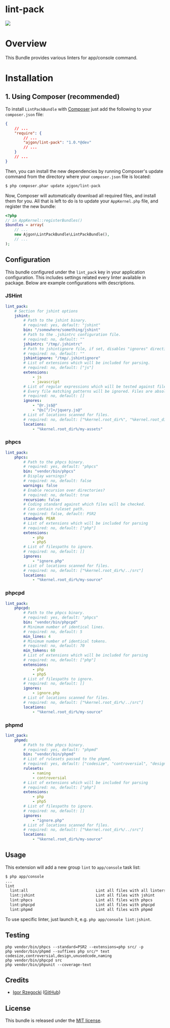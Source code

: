 lint-pack
=========

[![](https://api.travis-ci.org/ajgon/lint-pack.png)](https://travis-ci.org/ajgon/lint-pack)

# Overview

This Bundle provides various linters for app/console command.

# Installation

## 1. Using Composer (recommended)

To install `LintPackBundle` with [Composer][1] just add the following to
your `composer.json` file:

```json
{
    // ...
    "require": {
        // ...
        "ajgon/lint-pack": "1.0.*@dev"
        // ...
    }
    // ...
}
```

Then, you can install the new dependencies by running Composer's update command
from the directory where your `composer.json` file is located:

```sh
$ php composer.phar update ajgon/lint-pack
```

Now, Composer will automatically download all required files, and install them
for you. All that is left to do is to update your `AppKernel.php` file, and
register the new bundle:

```php
<?php
// in AppKernel::registerBundles()
$bundles = array(
    // ...
    new Ajgon\LintPackBundle\LintPackBundle(),
    // ...
);
```

## Configuration

This bundle configured under the `lint_pack` key in your application configuration. This includes settings related every linter available in package. Below are example configurations with descriptions.

### JSHint

```yml
lint_pack:
    # Section for jshint options
    jshint:
        # Path to the jshint binary.
        # required: yes, default: "jshint"
        bin: "/somewhere/something/jshint"
        # Path to the .jshintrc configuration file.
        # required: no, default: ""
        jshintrc: "/tmp/.jshintrc"
        # Path to jshintignore file, if set, disables "ignores" directive.
        # required: no, default: ""
        jshintignore: "/tmp/.jshintignore"
        # List of extensions which will be included for parsing.
        # required: no, default: ["js"]
        extensions:
            - js
            - javascript
        # List of regular expressions which will be tested against files found in locations.
        # Every file matching patterns will be ignored. Files are absolute paths.
        # required: no, default: []
        ignores:
            - "@r.js$@"
            - "@s[^/]+/jquery.js@"
        # List of locations scanned for files.
        # required: no, default: ["%kernel.root_dir%", "%kernel.root_dir%/../src"]
        locations:
            - "%kernel.root_dir%/my-assets"
```

### phpcs

```yml
lint_pack:
    phpcs:
        # Path to the phpcs binary.
        # required: yes, default: "phpcs"
        bin: "vendor/bin/phpcs"
        # Display warnings?
        # required: no, default: false
        warnings: false
        # Enable recursion over directories?
        # required: no, default: true
        recursion: false
        # Coding standard against which files will be checked.
        # Can contain ruleset path.
        # required: false, default: PSR2
        standard: PEAR
        # List of extensions which will be included for parsing
        # required: no, default: ["php"]
        extensions:
            - php
            - php5
        # List of filespaths to ignore.
        # required: no, default: []
        ignores:
            - "ignore.php"
        # List of locations scanned for files.
        # required: no, default: ["%kernel.root_dir%/../src"]
        locations:
            - "%kernel.root_dir%/my-source"
```

### phpcpd
```yml
lint_pack:
    phpcpd:
        # Path to the phpcs binary.
        # required: yes, default: "phpcs"
        bin: "vendor/bin/phpcpd"
        # Minimum number of identical lines.
        # required: no, default: 5
        min_lines: 4
        # Minimum number of identical tokens.
        # required: no, default: 70
        min_tokens: 60
        # List of extensions which will be included for parsing
        # required: no, default: ["php"]
        extensions:
            - php
            - php5
        # List of filespaths to ignore.
        # required: no, default: []
        ignores:
            - ignore.php
        # List of locations scanned for files.
        # required: no, default: ["%kernel.root_dir%/../src"]
        locations:
            - "%kernel.root_dir%/my-source"
```

### phpmd

```yml
lint_pack:
    phpmd:
        # Path to the phpcs binary.
        # required: yes, default: "phpmd"
        bin: "vendor/bin/phpmd"
        # List of rulesets passed to the phpmd.
        # required: yes, default: ["codesize", "controversial", "design", "naming", "unusedcode"]
        rulesets:
            - naming
            - controversial
        # List of extensions which will be included for parsing
        # required: no, default: ["php"]
        extensions:
            - php
            - php5
        # List of filespaths to ignore.
        # required: no, default: []
        ignores:
            - "ignore.php"
        # List of locations scanned for files.
        # required: no, default: ["%kernel.root_dir%/../src"]
        locations:
            - "%kernel.root_dir%/my-source"
```

## Usage

This extension will add a new group `lint` to `app/console` task list:

```sh
$ php app/console
...
lint
  lint:all                              Lint all files with all linters
  lint:jshint                           Lint all files with jshint
  lint:phpcs                            Lint all files with phpcs
  lint:phpcpd                           Lint all files with phpcpd
  lint:phpmd                            Lint all files with phpmd
```

To use specific linter, just launch it, e.g. `php app/console lint:jshint`.

## Testing

    php vendor/bin/phpcs --standard=PSR2 --extensions=php src/ -p
    php vendor/bin/phpmd --suffixes php src/* text codesize,controversial,design,unusedcode,naming
    php vendor/bin/phpcpd src
    php vendor/bin/phpunit --coverage-text

## Credits

- [Igor Rzegocki][2] ([GitHub][3])

## License

This bundle is released under the [MIT license][4].

[1]: https://github.com/composer/composer
[2]: http://rzegocki.pl/
[3]: https://github.com/ajgon
[4]: https://github.com/ajgon/lint-pack/blob/master/LICENSE
